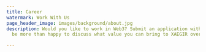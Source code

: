 ```yaml
---
title: Career
watermark: Work With Us
page_header_image: images/background/about.jpg
description: Would you like to work in Web3? Submit an application with us and we'd
  be more than happy to discuss what value you can bring to XAEGIR over a cup of coffee.

---
```

